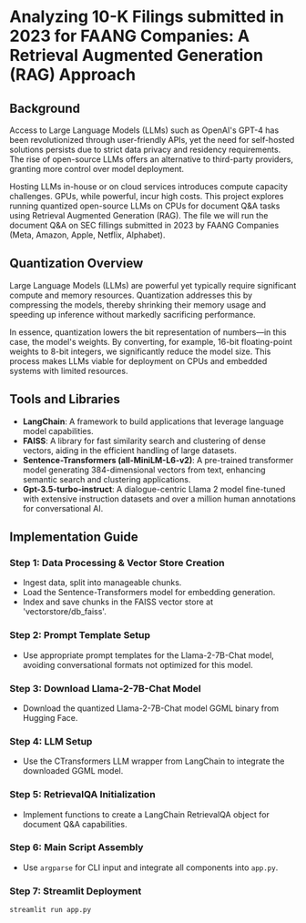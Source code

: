 # Analyzing 10-K Filings submitted in 2023 for FAANG Companies: A Retrieval Augmented Generation (RAG) Approach

## Background

Access to Large Language Models (LLMs) such as OpenAI's GPT-4 has been revolutionized through user-friendly APIs, yet the need for self-hosted solutions persists due to strict data privacy and residency requirements. The rise of open-source LLMs offers an alternative to third-party providers, granting more control over model deployment.

Hosting LLMs in-house or on cloud services introduces compute capacity challenges. GPUs, while powerful, incur high costs. This project explores running quantized open-source LLMs on CPUs for document Q&A tasks using Retrieval Augmented Generation (RAG). The file we will run the document Q&A on SEC fillings submitted in 2023 by FAANG Companies (Meta, Amazon, Apple, Netflix, Alphabet).

## Quantization Overview

Large Language Models (LLMs) are powerful yet typically require significant compute and memory resources. Quantization addresses this by compressing the models, thereby shrinking their memory usage and speeding up inference without markedly sacrificing performance.

In essence, quantization lowers the bit representation of numbers—in this case, the model's weights. By converting, for example, 16-bit floating-point weights to 8-bit integers, we significantly reduce the model size. This process makes LLMs viable for deployment on CPUs and embedded systems with limited resources.

## Tools and Libraries

- **LangChain**: A framework to build applications that leverage language model capabilities.
- **FAISS**: A library for fast similarity search and clustering of dense vectors, aiding in the efficient handling of large datasets.
- **Sentence-Transformers (all-MiniLM-L6-v2)**: A pre-trained transformer model generating 384-dimensional vectors from text, enhancing semantic search and clustering applications.
- **Gpt-3.5-turbo-instruct**: A dialogue-centric Llama 2 model fine-tuned with extensive instruction datasets and over a million human annotations for conversational AI.

## Implementation Guide

### Step 1: Data Processing & Vector Store Creation
- Ingest data, split into manageable chunks.
- Load the Sentence-Transformers model for embedding generation.
- Index and save chunks in the FAISS vector store at 'vectorstore/db_faiss'.

### Step 2: Prompt Template Setup
- Use appropriate prompt templates for the Llama-2-7B-Chat model, avoiding conversational formats not optimized for this model.

### Step 3: Download Llama-2-7B-Chat Model
- Download the quantized Llama-2-7B-Chat model GGML binary from Hugging Face.

### Step 4: LLM Setup
- Use the CTransformers LLM wrapper from LangChain to integrate the downloaded GGML model.

### Step 5: RetrievalQA Initialization
- Implement functions to create a LangChain RetrievalQA object for document Q&A capabilities.

### Step 6: Main Script Assembly
- Use `argparse` for CLI input and integrate all components into `app.py`.

### Step 7: Streamlit Deployment
```bash
streamlit run app.py
```


